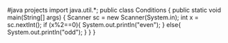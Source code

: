 #java projects
import java.util.*;
 public class Conditions {
    public static void main(String[] args) {
       Scanner sc = new Scanner(System.in);
       int x = sc.nextInt();
       if (x%2==0){
            System.out.println("even");
       }
       else{
           System.out.println("odd");
       }
    }
}
<!---
SumitBose10/SumitBose10 is a ✨ special ✨ repository because its `README.md` (this file) appears on your GitHub profile.
You can click the Preview link to take a look at your changes.
--->
